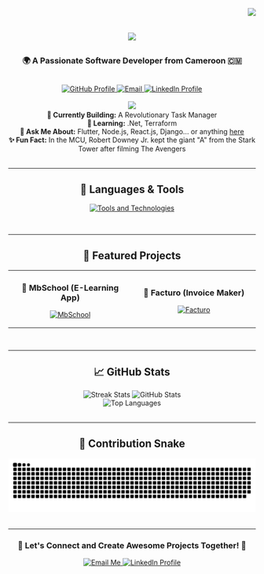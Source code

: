 <!-- Visitor Badge -->
<img align="right" src="https://visitor-badge.laobi.icu/badge?page_id=malachieborohoul.malachieborohoul" />

<!-- Introduction -->
<h1 align="center">
    <img src="https://readme-typing-svg.herokuapp.com?font=Righteous&size=35&center=true&vCenter=true&width=500&height=70&duration=4000&lines=Welcome!+👋;+I'm+Malachie+Borohoul!;" />
</h1>

<h3 align="center">🌍 A Passionate Software Developer from Cameroon 🇨🇲</h3>

<br/>

<div align="center">
    <a href="https://github.com/malachieborohoul" target="_blank">
        <img src="https://img.shields.io/badge/GitHub-171515?style=for-the-badge&logo=github&logoColor=white" alt="GitHub Profile"/>
    </a>
    <a href="mailto:malachieborohoul@gmail.com">
        <img src="https://img.shields.io/badge/Gmail-EA4335?style=for-the-badge&logo=gmail&logoColor=white" alt="Email"/>
    </a>
    <a href="https://www.linkedin.com/in/borohoul-soguelni-malachie-49b3251a4/" target="_blank">
        <img src="https://img.shields.io/badge/LinkedIn-0A66C2?style=for-the-badge&logo=linkedin&logoColor=white" alt="LinkedIn Profile"/>
    </a>
</div>

<br/>

<!-- Current Focus and Fun Fact -->
<div align="center">
    <img src="https://media.tenor.com/Dc8nFwst79AAAAAi/kek-angry.gif" width="60"/><br>
    <b>🔭 Currently Building:</b> A Revolutionary Task Manager<br>
    <b>🌱 Learning:</b> .Net, Terraform<br>
    <b>💬 Ask Me About:</b> Flutter, Node.js, React.js, Django... or anything <a href="https://github.com/malachieborohoul/malachieborohoul/issues">here</a><br>
    <b>✨ Fun Fact:</b> In the MCU, Robert Downey Jr. kept the giant "A" from the Stark Tower after filming The Avengers
</div>

<br/>

---

<!-- Languages, Frameworks, Tools -->
<h2 align="center">🔧 Languages & Tools</h2>
<p align="center">
    <a href="https://flutter.dev" target="_blank"> <img src="https://skillicons.dev/icons?i=flutter,dart,nodejs,express,python,django,cpp,cs,dotnet,php,html,css,tailwind,javascript,react,nextjs,wasm,c,java,mysql,azure,git,firebase,mongodb,postman,rider,supabase,sequelize,docker,kubernetes,github,vscode&theme=dark" alt="Tools and Technologies"/> </a>
</p>

<br/>

---

<!-- My Projects -->
<h2 align="center">🚀 Featured Projects</h2>
<div align="center">
    <table>
        <tr>
            <td width="50%">
                <h3 align="center">🔹 MbSchool (E-Learning App)</h3>
                <p align="center">
                    <a href="https://github.com/malachieborohoul/mbschool" target="_blank">
                        <img src="https://github-readme-stats.vercel.app/api/pin/?username=malachieborohoul&repo=mbschool&theme=radical" alt="MbSchool"/>
                    </a>
                </p>
            </td>
            <td width="50%">
                <h3 align="center">🔹 Facturo (Invoice Maker)</h3>
                <p align="center">
                    <a href="https://github.com/malachieborohoul/facturo" target="_blank">
                        <img src="https://github-readme-stats.vercel.app/api/pin/?username=malachieborohoul&repo=facturo&theme=radical" alt="Facturo"/>
                    </a>
                </p>
            </td>
        </tr>
    </table>
</div>

<br/>

---

<!-- GitHub Stats -->
<h2 align="center">📈 GitHub Stats</h2>
<div align="center">
  <img width=390 src="https://streak-stats.demolab.com/?user=malachieborohoul&count_private=true&theme=radical&border_radius=10" alt="Streak Stats" />
  <img width=390 src="https://github-readme-stats.vercel.app/api?username=malachieborohoul&count_private=true&show_icons=true&theme=radical&rank_icon=github&border_radius=10" alt="GitHub Stats" />
  <br/>
  <img width=325 src="https://github-readme-stats.vercel.app/api/top-langs/?username=malachieborohoul&langs_count=8&layout=compact&theme=radical&border_radius=10&size_weight=0.5&count_weight=0.5&exclude_repo=github-readme-stats" alt="Top Languages" />
</div>

<br/>

---

<!-- Contribution Snake -->
<h2 align="center">🐍 Contribution Snake</h2>
<div align="center">
  <img src="https://raw.githubusercontent.com/malachieborohoul/malachieborohoul/output/github-contribution-grid-snake.svg" alt="Contribution Snake" />
</div>

<br/>

---

<!-- Footer -->
<div align="center">
    <h3>🌟 Let's Connect and Create Awesome Projects Together! 🌟</h3>
    <a href="mailto:malachieborohoul@gmail.com" target="_blank">
        <img src="https://img.shields.io/badge/Gmail-EA4335?style=for-the-badge&logo=gmail&logoColor=white" alt="Email Me"/>
    </a>
    <a href="https://www.linkedin.com/in/borohoul-soguelni-malachie-49b3251a4/" target="_blank">
        <img src="https://img.shields.io/badge/LinkedIn-0A66C2?style=for-the-badge&logo=linkedin&logoColor=white" alt="LinkedIn Profile"/>
    </a>
</div>

<br/>
